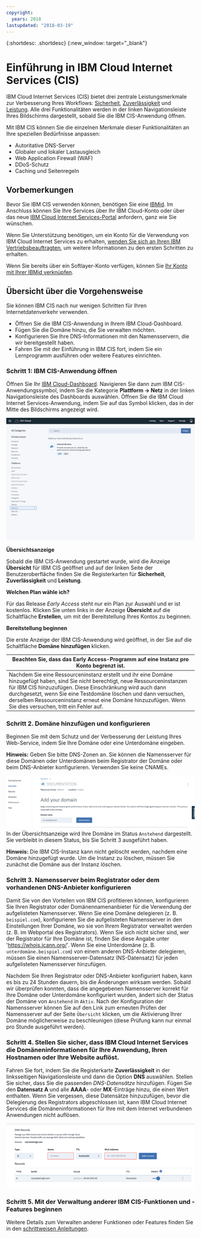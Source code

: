 ```yaml
---
copyright:
  years: 2018
lastupdated: "2018-03-19"
---
```


{:shortdesc: .shortdesc}
{:new_window: target="_blank"}

# Einführung in IBM Cloud Internet Services (CIS)

IBM Cloud Internet Services (CIS) bietet drei zentrale Leistungsmerkmale zur Verbesserung Ihres Workflows: [Sicherheit](/docs/infrastructure/cis/managing-for-security.html), [Zuverlässigkeit](/docs/infrastructure/cis/managing-for-reliability.html) und [Leistung](/docs/infrastructure/cis/managing-for-performance.html). Alle drei Funktionalitäten werden in der linken Navigationsleiste Ihres Bildschirms dargestellt, sobald Sie die IBM CIS-Anwendung öffnen. 

Mit IBM CIS können Sie die einzelnen Merkmale dieser Funktionalitäten an Ihre speziellen Bedürfnisse anpassen: 

 * Autoritative DNS-Server
 * Globaler und lokaler Lastausgleich
 * Web Application Firewall (WAF)
 * DDoS-Schutz
 * Caching und Seitenregeln



## Vorbemerkungen
Bevor Sie IBM CIS verwenden können, benötigen Sie eine [IBMid](https://www.ibm.com/account/us-en/signup/register.html). Im Anschluss können Sie Ihre Services über Ihr IBM Cloud-Konto oder über das neue [IBM Cloud Internet Services-Portal](https://console.bluemix.net/catalog/services/internet-services) anfordern, ganz wie Sie wünschen. 

Wenn Sie Unterstützung benötigen, um ein Konto für die Verwendung von IBM Cloud Internet Services zu erhalten, [wenden Sie sich an Ihren IBM Vertriebsbeauftragten](https://www.ibm.com/cloud-computing/bluemix/contact-us), um weitere Informationen zu den ersten Schritten zu erhalten. 

Wenn Sie bereits über ein Softlayer-Konto verfügen, können Sie [Ihr Konto mit Ihrer IBMid verknüpfen](https://console.bluemix.net/docs/account/softlayerlink.html#unifyingaccounts).  

## Übersicht über die Vorgehensweise

Sie können IBM CIS nach nur wenigen Schritten für Ihren Internetdatenverkehr verwenden. 

 * Öffnen Sie die IBM CIS-Anwendung in Ihrem IBM Cloud-Dashboard. 
 * Fügen Sie die Domäne hinzu, die Sie verwalten möchten. 
 * Konfigurieren Sie Ihre DNS-Informationen mit den Namensservern, die wir bereitgestellt haben. 
 * Fahren Sie mit der Einführung in IBM CIS fort, indem Sie ein Lernprogramm ausführen oder weitere Features einrichten. 

### Schritt 1: IBM CIS-Anwendung öffnen

Öffnen Sie Ihr [IBM Cloud-Dashboard](https://console.bluemix.net/catalog/). Navigieren Sie dann zum IBM CIS-Anwendungssymbol, indem Sie die Kategorie **Plattform -> Netz** in der linken Navigationsleiste des Dashboards auswählen. Öffnen Sie die IBM Cloud Internet Services-Anwendung, indem Sie auf das Symbol klicken, das in der Mitte des Bildschirms angezeigt wird.  

![Katalog](images/catalog-cis-tile.png)

**Übersichtsanzeige**

Sobald die IBM CIS-Anwendung gestartet wurde, wird die Anzeige **Übersicht** für IBM CIS geöffnet und auf der linken Seite der Benutzeroberfläche finden Sie die Registerkarten für **Sicherheit**, **Zuverlässigkeit** und **Leistung**. 

**Welchen Plan wähle ich?**

Für das Release _Early Access_ steht nur ein Plan zur Auswahl und er ist kostenlos. Klicken Sie unten links in der Anzeige **Übersicht** auf die Schaltfläche **Erstellen**, um mit der Bereitstellung Ihres Kontos zu beginnen. 

**Bereitstellung beginnen**

Die erste Anzeige der IBM CIS-Anwendung wird geöffnet, in der Sie auf die Schaltfläche **Domäne hinzufügen** klicken. 

|**Beachten Sie, dass das Early Access-Programm auf eine Instanz pro Konto begrenzt ist.** |
|-------------------------------------------------------------------|
| Nachdem Sie eine Ressourceninstanz erstellt und ihr eine Domäne hinzugefügt haben, sind Sie nicht berechtigt, neue Ressourceninstanzen für IBM CIS hinzuzufügen. Diese Einschränkung wird auch dann durchgesetzt, wenn Sie eine Testdomäne löschen und dann versuchen, derselben Ressourceninstanz erneut eine Domäne hinzuzufügen. Wenn Sie dies versuchen, tritt ein Fehler auf. |

### Schritt 2. Domäne hinzufügen und konfigurieren

Beginnen Sie mit dem Schutz und der Verbesserung der Leistung Ihres Web-Service, indem Sie Ihre Domäne oder eine Unterdomäne eingeben. 

**Hinweis:** Geben Sie bitte DNS-Zonen an. Sie können die Namensserver für diese Domänen oder Unterdomänen beim Registrator der Domäne oder beim DNS-Anbieter konfigurieren. Verwenden Sie keine CNAMEs. 

![Einführung](images/overview-add-domain.png)
In der Übersichtsanzeige wird Ihre Domäne im Status `Anstehend` dargestellt. Sie verbleibt in diesem Status, bis Sie Schritt 3 ausgeführt haben. 

**Hinweis:** Die IBM CIS-Instanz kann nicht gelöscht werden, nachdem eine Domäne hinzugefügt wurde. Um die Instanz zu löschen, müssen Sie zunächst die Domäne aus der Instanz löschen. 

### Schritt 3. Namensserver beim Registrator oder dem vorhandenen DNS-Anbieter konfigurieren

Damit Sie von den Vorteilen von IBM CIS profitieren können, konfigurieren Sie Ihren Registrator oder Domänennamenanbieter für die Verwendung der aufgelisteten Namensserver. Wenn Sie eine Domäne delegieren (z. B. `beispiel.com`), konfigurieren Sie die aufgelisteten Namensserver in den Einstellungen Ihrer Domäne, wo sie von Ihrem Registrator verwaltet werden (z. B. im Webportal des Registrators). Wenn Sie sich nicht sicher sind, wer der Registrator für Ihre Domäne ist, finden Sie diese Angabe unter 'https://whois.icann.org/'. Wenn Sie eine Unterdomäne (z. B. `unterdomäne.beispiel.com`) von einem anderen DNS-Anbieter delegieren, müssen Sie einen Namensserver-Datensatz (NS-Datensatz) für jeden aufgelisteten Namensserver hinzufügen. 

Nachdem Sie Ihren Registrator oder DNS-Anbieter konfiguriert haben, kann es bis zu 24 Stunden dauern, bis die Änderungen wirksam werden. Sobald wir überprüfen konnten, dass die angegebenen Namensserver korrekt für Ihre Domäne oder Unterdomäne konfiguriert wurden, ändert sich der Status der Domäne von `Anstehend` in `Aktiv`. Nach der Konfiguration der Namensserver können Sie auf den Link zum erneuten Prüfen der Namensserver auf der Seite `Übersicht` klicken, um die Aktivierung Ihrer Domäne möglicherweise zu beschleunigen (diese Prüfung kann nur einmal pro Stunde ausgeführt werden). 

### Schritt 4. Stellen Sie sicher, dass IBM Cloud Internet Services die Domäneninformationen für Ihre Anwendung, Ihren Hostnamen oder Ihre Website auflöst. 

Fahren Sie fort, indem Sie die Registerkarte **Zuverlässigkeit** in der linksseitigen Navigationsleiste und dann die Option **DNS** auswählen. Stellen Sie sicher, dass Sie die passenden _DNS-Datensätze_ hinzufügen. Fügen Sie den **Datensatz A** und alle **AAAA**- oder **MX**-Einträge hinzu, die einen Wert enthalten. Wenn Sie vergessen, diese Datensätze hinzuzufügen, bevor die Delegierung des Registrators abgeschlossen ist, kann IBM Cloud Internet Services die Domäneninformationen für Ihre mit dem Internet verbundenen Anwendungen nicht auflösen.   

![Einführung](images/dns-records.png)

### Schritt 5. Mit der Verwaltung anderer IBM CIS-Funktionen und -Features beginnen

Weitere Details zum Verwalten anderer Funktionen oder Features finden Sie in den [schrittweisen Anleitungen](/docs/infrastructure/cis/how-to.html). 
